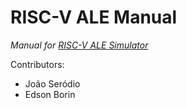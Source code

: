 # RISC-V ALE Manual

_Manual for [RISC-V ALE Simulator](https://riscv-programming.org/ale/#home)_

Contributors:

- João Seródio
- Edson Borin
